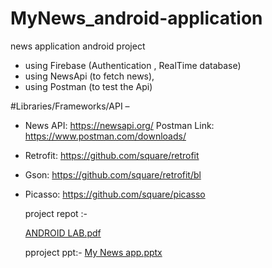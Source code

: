 # MyNews_android-application
news application android project
- using Firebase (Authentication , RealTime database)
- using NewsApi (to fetch news),
- using Postman (to test the Api)
  
 #Libraries/Frameworks/API –
- News API: https://newsapi.org/
 Postman Link: https://www.postman.com/downloads/
- Retrofit: https://github.com/square/retrofit
- Gson: https://github.com/square/retrofit/bl
- Picasso: https://github.com/square/picasso

  project repot :-
  
   [ANDROID LAB.pdf](https://github.com/user-attachments/files/15798528/ANDROID.LAB.pdf)

  pproject ppt:-
  [My News app.pptx](https://github.com/user-attachments/files/15798553/My.News.app.pptx)

